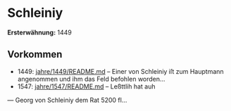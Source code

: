# Schleiniy

**Ersterwähnung:** 1449

## Vorkommen
- 1449: [jahre/1449/README.md](../jahre/1449/README.md) – Einer von Schleiniy iſt zum Hauptmann angenommen
und ihm das Feld befohlen worden...
- 1547: [jahre/1547/README.md](../jahre/1547/README.md) – Leßttlih hat auh

— Georg von Schleiniy dem Rat 5200 fl...

